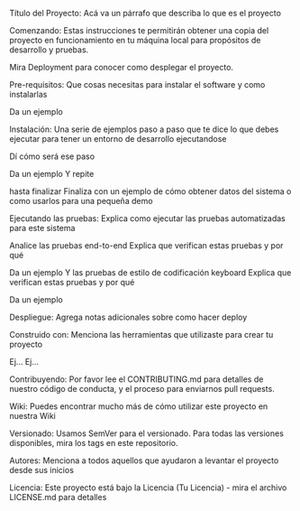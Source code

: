 Título del Proyecto:
Acá va un párrafo que describa lo que es el proyecto

Comenzando:
Estas instrucciones te permitirán obtener una copia del proyecto en funcionamiento en tu máquina local para propósitos de desarrollo y pruebas.

Mira Deployment para conocer como desplegar el proyecto.

Pre-requisitos: 
Que cosas necesitas para instalar el software y como instalarlas

Da un ejemplo

Instalación: 
Una serie de ejemplos paso a paso que te dice lo que debes ejecutar para tener un entorno de desarrollo ejecutandose

Dí cómo será ese paso

Da un ejemplo
Y repite

hasta finalizar
Finaliza con un ejemplo de cómo obtener datos del sistema o como usarlos para una pequeña demo


Ejecutando las pruebas: 
Explica como ejecutar las pruebas automatizadas para este sistema

Analice las pruebas end-to-end
Explica que verifican estas pruebas y por qué

Da un ejemplo
Y las pruebas de estilo de codificación keyboard
Explica que verifican estas pruebas y por qué

Da un ejemplo

Despliegue: 
Agrega notas adicionales sobre como hacer deploy

Construido con:
Menciona las herramientas que utilizaste para crear tu proyecto

Ej...
Ej...

Contribuyendo: 
Por favor lee el CONTRIBUTING.md para detalles de nuestro código de conducta, y el proceso para enviarnos pull requests.

Wiki:
Puedes encontrar mucho más de cómo utilizar este proyecto en nuestra Wiki

Versionado:
Usamos SemVer para el versionado. Para todas las versiones disponibles, mira los tags en este repositorio.

Autores:
Menciona a todos aquellos que ayudaron a levantar el proyecto desde sus inicios

Licencia:
Este proyecto está bajo la Licencia (Tu Licencia) - mira el archivo LICENSE.md para detalles

